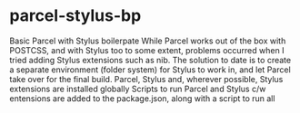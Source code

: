 # parcel-stylus-bp
Basic Parcel with Stylus boilerpate
While Parcel works out of the box with POSTCSS, and with Stylus too to some extent, problems occurred when I tried adding Stylus extensions such as nib.
The solution to date is to create a separate environment (folder system) for Stylus to work in, and let Parcel take over for the final build.
Parcel, Stylus and, wherever possible, Stylus extensions are installed globally
Scripts to run Parcel and Stylus c/w entensions are added to the package.json, along with a script to run all

